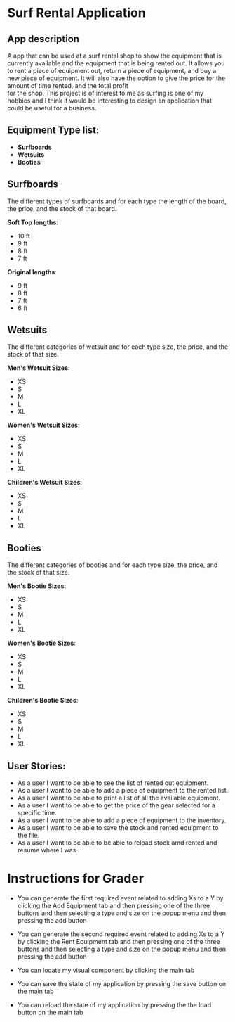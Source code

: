 # Surf Rental Application

## App description

    
A app that can be used at a surf rental shop to show the equipment that is currently available and the equipment 
that is being rented out. It allows you to rent a piece of equipment out, return a piece of equipment, and buy a new 
piece of equipment. It will also have the option to give the price for the amount of time rented, and the total profit  
for the shop. This project is of interest to me as surfing is one of my hobbies and I think it would be interesting to 
design an application that could be useful for a business.


 ## Equipment Type  list:
- **Surfboards**
- **Wetsuits**
- **Booties**

## Surfboards
The different types of surfboards and for each type the length of the board, the price, and the stock of that board.

**Soft Top lengths**:
- 10 ft
- 9 ft
- 8 ft
- 7 ft

**Original lengths**:
- 9 ft
- 8 ft
- 7 ft
- 6 ft


## Wetsuits
The different categories of wetsuit and for each type size, the price, and the stock of that size.

**Men's Wetsuit Sizes**:
- XS
- S
- M
- L 
- XL

**Women's Wetsuit Sizes**:
- XS
- S
- M
- L
- XL

**Children's Wetsuit Sizes**:
- XS
- S
- M
- L
- XL

## Booties 
The different categories of booties and for each type size, the price, and the stock of that size.

**Men's Bootie Sizes**:
- XS
- S
- M
- L
- XL

**Women's Bootie Sizes**:
- XS
- S
- M
- L
- XL

**Children's Bootie Sizes**:
- XS
- S
- M
- L
- XL


## User Stories:
- As a user I want to be able to see the list of rented out equipment.
- As a user I want to be able to add a piece of equipment to the rented list.
- As a user I want to be able to print a list of all the available equipment.
- As a user I want to be able to get the price of the gear selected for a specific time.
- As a user I want to be able to add a piece of equipment to the inventory.
- As a user I want to be able to save the stock and rented equipment to the file.
- As a user I want to be able to be able to reload stock amd rented and resume where I was.

# Instructions for Grader

- You can generate the first required event related to adding Xs to a Y by clicking the Add Equipment tab and then 
pressing one of the three buttons and then selecting a type and size on the popup menu and then pressing the add button

- You can generate the second required event related to adding Xs to a Y by clicking the Rent Equipment tab and then
pressing one of the three buttons and then selecting a type and size on the popup menu and then pressing the add button
- You can locate my visual component by clicking the main tab
- You can save the state of my application by pressing the save button on the main tab
- You can reload the state of my application by pressing the the load button on the main tab

